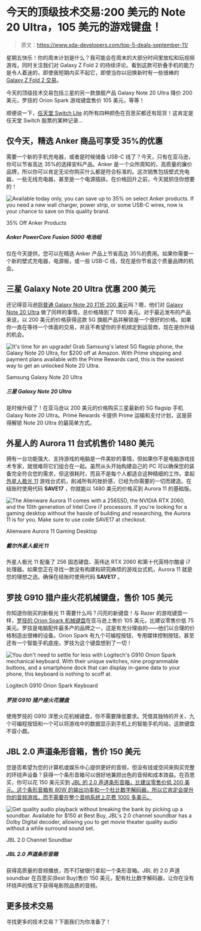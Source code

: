 # 今天的顶级技术交易:200 美元的 Note 20 Ultra，105 美元的游戏键盘！

> 原文：<https://www.xda-developers.com/top-5-deals-september-11/>

星期五快乐！你的周末计划是什么？我可能会在周末的大部分时间里放松和玩视频游戏，同时关注我们对 Galaxy Z Fold 2 的持续评论。看到这款可折叠手机的能力是令人着迷的，即使我短期内买不起它，即使当你以旧换新时有一些很棒的 [Galaxy Z Fold 2 交易](https://www.xda-developers.com/best-galaxy-z-fold-2-deals/)。

今天的顶级技术交易包括三星的另一款旗舰产品 Galaxy Note 20 Ultra 降价 200 美元，罗技的 Orion Spark 游戏键盘售价 105 美元，等等！

顺便说一下，[任天堂 Switch Lite](http://xda.tv/NintendoSwitchLiteBestBuy) 的所有四种颜色在百思买都还有现货！这肯定是任天堂 Switch 股票的某种记录...

## 仅今天，精选 Anker 商品可享受 35%的优惠

需要一个新的手机充电器，或者是时候储备 USB-C 线了？今天，只有在亚马逊，你可以节省高达 35%的选择安科产品。Anker 是一个众所周知的，高质量的廉价品牌，所以你可以肯定无论你购买什么都是符合标准的。这次销售包括壁式充电器，一些无线充电器，甚至是一个电源插排。在价格回升之前，今天就抓住你想要的！

 <picture>![Available today only, you can save up to 35% on select Anker products. If you need a new wall charger, power strip, or some USB-C wires, now is your chance to save on this quality brand.](img/3584db55a37fbc7a6a325558e4344485.png)</picture> 

35% Off Anker Products

##### Anker PowerCore Fusion 5000 电池组

仅在今天提供，您可以在精选 Anker 产品上节省高达 35%的费用。如果你需要一个新的壁式充电器，电源板，或一些 USB-C 线，现在是你节省这个质量品牌的机会。

## 三星 Galaxy Note 20 Ultra 优惠 200 美元

还记得亚马逊[将普通 Galaxy Note 20 打折 200 美元](https://www.amazon.com/gp/product/B08BX7LJ5T?tag=xda-17597cg-20&ascsubtag=UUxdaUeUpU29805&asc_refurl=https%3A%2F%2Fwww.xda-developers.com%2Ftop-5-deals-september-11%2F&asc_campaign=Short-Term)吗？嗯，他们对 [Galaxy Note 20 Ultra](https://www.amazon.com/gp/product/B08BX7XBGN?tag=xda-17597cg-20&ascsubtag=UUxdaUeUpU29805&asc_refurl=https%3A%2F%2Fwww.xda-developers.com%2Ftop-5-deals-september-11%2F&asc_campaign=Short-Term) 做了同样的事情，总价格降到了 1100 美元。对于最近发布的产品来说，以 200 美元的价格获得这款 5G 旗舰产品并解锁是一个很好的价格。如果你一直在等待一个体面的交易，并且不希望你的手机绑定到运营商，现在是你升级的机会。

 <picture>![It's time for an upgrade! Grab Samsung's latest 5G flagsip phone, the Galaxy Note 20 Ultra, for $200 off at Amazon. With Prime shipping and payment plans available with the Prime Rewards card, this is the easiest way to get an unlocked Note 20 Ultra.](img/4e8c4f81f203c48e9770385d6e20b6ee.png)</picture> 

Samsung Galaxy Note 20 Ultra

##### 三星 Galaxy Note 20 Ultra

是时候升级了！在亚马逊以 200 美元的价格购买三星最新的 5G flagsip 手机 Galaxy Note 20 Ultra。Prime Rewards 卡提供 Prime 运输和支付计划，这是获得解锁 Note 20 Ultra 的最简单方式。

## 外星人的 Aurora 11 台式机售价 1480 美元

拥有一台功能强大、支持游戏的电脑是一件美妙的事情，但如果你不是电脑游戏技术专家，就很难将它们组合在一起。虽然从头开始构建自己的 PC 可以确保您的装备完全符合您的需求，但这很耗时，而且不是每个人都适合这种精细的工作。拿起[外星人极光 11](https://www.anrdoezrs.net/links/100122946/type/dlg/sid/UUxdaUeUpU29805/https://www.dell.com/en-us/shop/cty/pdp/spd/alienware-aurora-r11-desktop/wdaurr1120s) 游戏台式机，削减所有的挫折感，已经为你需要的一切而建造。在结账时使用代码 **SAVE17** ，你就能以 1480 美元的价格买到 Aurora 11 的基础版。

 <picture>![The Alienware Aurora 11 comes with a 256SSD, the NVIDIA RTX 2060, and the 10th generation of Intel Core i7 processors. If you're looking for a gaming desktop without the hassle of building and researching, the Aurora 11 is for you. Make sure to use code <strong>SAVE17</strong> at checkout.](img/378e6c0ec45fa4286419c41711cd50a0.png)</picture> 

Alienware Aurora 11 Gaming Desktop

##### 戴尔外星人极光 11

外星人极光 11 配备了 256 固态硬盘、英伟达 RTX 2060 和第十代英特尔酷睿 i7 处理器。如果您正在寻找一款没有构建和研究麻烦的游戏台式机，Aurora 11 就是您的理想之选。确保在结账时使用代码 **SAVE17** 。

## 罗技 G910 猎户座火花机械键盘，售价 105 美元

你知道你刚买的新极光 11 需要什么吗？闪亮的新键盘！与 Razer 的游戏键盘一样，[罗技的 Orion Spark 机械键盘](https://www.amazon.com/Logitech-Orion-Mechanical-Gaming-Keyboard/dp/B00N3OELPU?tag=xda-17597cg-20&ascsubtag=UUxdaUeUpU29805&asc_refurl=https%3A%2F%2Fwww.xda-developers.com%2Ftop-5-deals-september-11%2F&asc_campaign=Short-Term)在亚马逊上售价 105 美元，比建议零售价低 75 美元。罗技是电脑配件最多产的品牌之一，这是有充分理由的——他们以合理的价格制造出很棒的设备。Orion Spark 有九个可编程按钮、专用媒体控制按钮，甚至还有一个智能手机底座。罗技为这个键盘想到了一切！

 <picture>![You don't need to settle for less with Logitech's G910 Onion Spark mechanical keyboard. With their unique switches, nine programmable buttons, and a smartphone dock that can display in-game data to your phone, this keyboard is nothing to scoff at.](img/c09ad3b89f4de3dc3aa4d94bf026e861.png)</picture> 

Logitech G910 Orion Spark Keyboard

##### 罗技 G910 猎户座火花键盘

使用罗技的 G910 洋葱火花机械键盘，你不需要降低要求。凭借其独特的开关、九个可编程按钮和一个可以将游戏中的数据显示到手机上的智能手机坞站，这款键盘不容小觑。

## JBL 2.0 声道条形音箱，售价 150 美元

您是否希望为您的计算机或娱乐中心提供更好的音频，但没有钱或空间来购买完整的环绕声设备？获得一个条形音箱可以很好地兼顾出色的音频和成本效益。在百思买，你可以花 150 美元买到 [JBL 的 2.0 声道条形音箱，比建议零售价低 200 美元。这个条形音箱有 80W 的输出功率和一个杜比数字解码器，所以它肯定会提升你的音频游戏，而不需要在整个音响系统上花费 1000 多美元。](http://xda.tv/JBLSoundbarDealBestBuy)

 <picture>![Get quality audio playback without breaking the bank by picking up a soundbar. Available for $150 at Best Buy, JBL's 2.0 channel soundbar has a Dolby Digital decoder, allowing you to get movie theater quality audio without a while surround sound set.](img/630bc341837f15a5520f73aae9fa62fe.png)</picture> 

JBL 2.0 Channel Soundbar

##### JBL 2.0 声道条形音箱

获得高质量的音频播放，而不打破银行拿起一个条形音箱。JBL 的 2.0 声道 soundbar 在百思买(Best Buy)售价 150 美元，配有杜比数字解码器，让你在没有环绕声的情况下获得电影院品质的音频。

## 更多技术交易

寻找更多的技术交易？下面我们为你准备了！